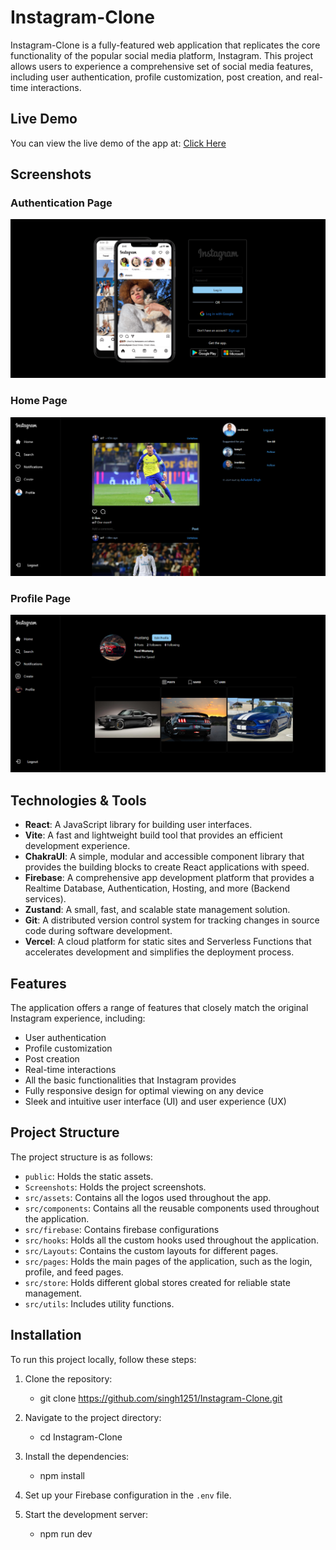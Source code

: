 # Instagram-Clone

Instagram-Clone is a fully-featured web application that replicates the core functionality of the popular social media platform, Instagram. This project allows users to experience a comprehensive set of social media features, including user authentication, profile customization, post creation, and real-time interactions.

## Live Demo

You can view the live demo of the app at: [Click Here](https://clone-social.vercel.app/)

## Screenshots

### Authentication Page

![Auth Page](Screenshots/authPage.png)

### Home Page

![Home Page](Screenshots/homePage.png)

### Profile Page

![Profile Page](Screenshots/profilePage.png)

## Technologies & Tools

- **React**: A JavaScript library for building user interfaces.
- **Vite**: A fast and lightweight build tool that provides an efficient development experience.
- **ChakraUI**: A simple, modular and accessible component library that provides the building blocks to create React applications with speed.
- **Firebase**: A comprehensive app development platform that provides a Realtime Database, Authentication, Hosting, and more (Backend services).
- **Zustand**: A small, fast, and scalable state management solution.
- **Git**: A distributed version control system for tracking changes in source code during software development.
- **Vercel**: A cloud platform for static sites and Serverless Functions that accelerates development and simplifies the deployment process.

## Features

The application offers a range of features that closely match the original Instagram experience, including:

- User authentication
- Profile customization
- Post creation
- Real-time interactions
- All the basic functionalities that Instagram provides
- Fully responsive design for optimal viewing on any device
- Sleek and intuitive user interface (UI) and user experience (UX)

## Project Structure

The project structure is as follows:

- `public`: Holds the static assets.
- `Screenshots`: Holds the project screenshots.
- `src/assets`: Contains all the logos used throughout the app.
- `src/components`: Contains all the reusable components used throughout the application.
- `src/firebase`: Contains firebase configurations
- `src/hooks`: Holds all the custom hooks used throughout the application.
- `src/Layouts`: Contains the custom layouts for different pages.
- `src/pages`: Holds the main pages of the application, such as the login, profile, and feed pages.
- `src/store`: Holds different global stores created for reliable state management.
- `src/utils`: Includes utility functions.

## Installation

To run this project locally, follow these steps:

1. Clone the repository:

   - git clone https://github.com/singh1251/Instagram-Clone.git

2. Navigate to the project directory:

   - cd Instagram-Clone

3. Install the dependencies:

   - npm install

4. Set up your Firebase configuration in the `.env` file.

5. Start the development server:

   - npm run dev
